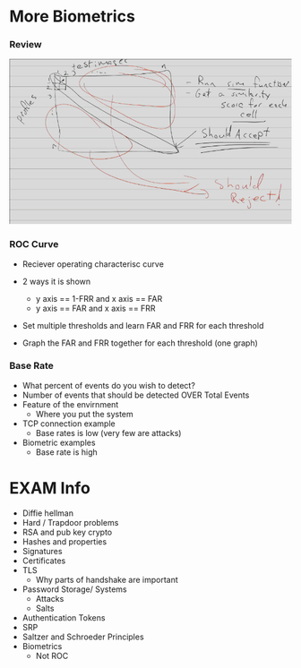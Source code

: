 
# More Biometrics


### Review

![review](./review.png)



### ROC Curve
- Reciever operating characterisc curve
- 2 ways it is shown
    - y axis == 1-FRR and x axis == FAR
    - y axis == FAR and x axis == FRR

- Set multiple thresholds and learn FAR and FRR for each threshold
- Graph the FAR and FRR together for each threshold (one graph)


### Base Rate
- What percent of events do you wish to detect?
- Number of events that should be detected OVER Total Events
- Feature of the envirnment
    - Where you put the system
- TCP connection example
    - Base rates is low (very few are attacks)
- Biometric examples
    - Base rate is high


# EXAM Info
- Diffie hellman
- Hard / Trapdoor problems
- RSA and pub key crypto
- Hashes and properties
- Signatures
- Certificates
- TLS
    - Why parts of handshake are important
- Password Storage/ Systems
    - Attacks
    - Salts
- Authentication Tokens
- SRP
- Saltzer and Schroeder Principles
- Biometrics
    - Not ROC


